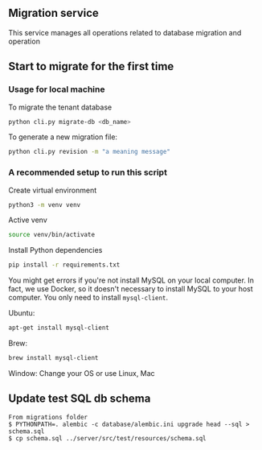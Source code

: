 ## Migration service

This service manages all operations related to database migration and operation

## Start to migrate for the first time

### Usage for local machine

To migrate the tenant database

```zsh
python cli.py migrate-db <db_name>
```

To generate a new migration file:

```zsh
python cli.py revision -m "a meaning message"
```

### A recommended setup to run this script

Create virtual environment
```zsh
python3 -m venv venv
```

Active venv
```zsh
source venv/bin/activate
```

Install Python dependencies
```zsh
pip install -r requirements.txt
```
You might get errors if you're not install MySQL on your local computer.
In fact, we use Docker, so it doesn't necessary to install MySQL to your host computer.
You only need to install `mysql-client`.

Ubuntu:
```zsh
apt-get install mysql-client
```

Brew: 
```zsh
brew install mysql-client
```

Window:
Change your OS or use Linux, Mac

## Update test SQL db schema

```shell
From migrations folder
$ PYTHONPATH=. alembic -c database/alembic.ini upgrade head --sql > schema.sql
$ cp schema.sql ../server/src/test/resources/schema.sql
```

